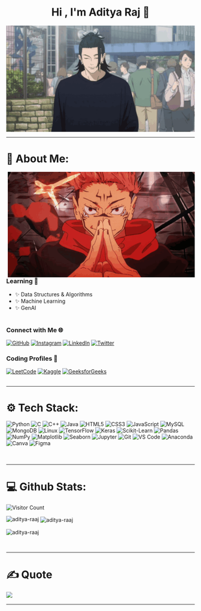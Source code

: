 
<h1 align="center"> Hi , I'm Aditya Raj 👋 </h1>
<!--   (Toxic Haste)  -->
<div align="center">
<img hight="300" width="700" alt="GIF" align="center" src="https://github.com/aditya-raaj/aditya-raaj/blob/main/gif1.gif">
</div>

---

# 💫 About Me:
<img hight="100" width="500"  alt="GIF" align="right" src="https://github.com/aditya-raaj/aditya-raaj/blob/main/gif3.gif">

###  Learning 📑
- ✨ Data Structures & Algorithms
- ✨ Machine Learning 
- ✨ GenAI
</br></br>

### Connect with Me 🌐  

[![GitHub](https://img.shields.io/badge/GitHub-%2312100E.svg?logo=github&logoColor=white)](https://github.com/aditya-raaj)  [![Instagram](https://img.shields.io/badge/Instagram-%23E4405F.svg?logo=Instagram&logoColor=white)](https://instagram.com/adi_raj_2272)  [![LinkedIn](https://img.shields.io/badge/LinkedIn-%230077B5.svg?logo=linkedin&logoColor=white)](https://linkedin.com/in/aditya-lin)  [![Twitter](https://img.shields.io/badge/Twitter-%231DA1F2.svg?logo=Twitter&logoColor=white)](https://twitter.com/itsadityaaraj)  



### Coding Profiles 🚀  

[![LeetCode](https://img.shields.io/badge/LeetCode-%23FFA116.svg?logo=leetcode&logoColor=black)](https://leetcode.com/itsaditya7)  [![Kaggle](https://img.shields.io/badge/Kaggle-%2320BEFF.svg?logo=kaggle&logoColor=white)](https://kaggle.com/adityaraaj7) [![GeeksforGeeks](https://img.shields.io/badge/GeeksforGeeks-%23107840.svg?logo=geeksforgeeks&logoColor=white)](https://auth.geeksforgeeks.org/user/itsadit07)  
</br>

---  

# ⚙️ Tech Stack:  
![Python](https://img.shields.io/badge/python-%2314354C.svg?style=for-the-badge&logo=python&logoColor=white)  ![C](https://img.shields.io/badge/c-%2300599C.svg?style=for-the-badge&logo=c&logoColor=white)  ![C++](https://img.shields.io/badge/c++-%2300599C.svg?style=for-the-badge&logo=c%2B%2B&logoColor=white)  ![Java](https://img.shields.io/badge/java-%23ED8B00.svg?style=for-the-badge&logo=java&logoColor=white)  ![HTML5](https://img.shields.io/badge/html5-%23E34F26.svg?style=for-the-badge&logo=html5&logoColor=white)  ![CSS3](https://img.shields.io/badge/css3-%231572B6.svg?style=for-the-badge&logo=css3&logoColor=white)  ![JavaScript](https://img.shields.io/badge/javascript-%23323330.svg?style=for-the-badge&logo=javascript&logoColor=%23F7DF1E)  ![MySQL](https://img.shields.io/badge/mysql-%2300f.svg?style=for-the-badge&logo=mysql&logoColor=white) ![MongoDB](https://img.shields.io/badge/MongoDB-%234ea94b.svg?style=for-the-badge&logo=mongodb&logoColor=white)  ![Linux](https://img.shields.io/badge/Linux-FCC624?style=for-the-badge&logo=linux&logoColor=black)  ![TensorFlow](https://img.shields.io/badge/TensorFlow-%23FF6F00.svg?style=for-the-badge&logo=tensorflow&logoColor=white)  ![Keras](https://img.shields.io/badge/Keras-%23D00000.svg?style=for-the-badge&logo=keras&logoColor=white)  ![Scikit-Learn](https://img.shields.io/badge/scikit--learn-%23F7931E.svg?style=for-the-badge&logo=scikit-learn&logoColor=white) ![Pandas](https://img.shields.io/badge/pandas-%23150458.svg?style=for-the-badge&logo=pandas&logoColor=white)  ![NumPy](https://img.shields.io/badge/numpy-%23013243.svg?style=for-the-badge&logo=numpy&logoColor=white)  ![Matplotlib](https://img.shields.io/badge/Matplotlib-%23FF5722.svg?style=for-the-badge&logo=python&logoColor=white)  ![Seaborn](https://img.shields.io/badge/Seaborn-%23000.svg?style=for-the-badge&logo=python&logoColor=white)  ![Jupyter](https://img.shields.io/badge/jupyter-%23F37626.svg?style=for-the-badge&logo=jupyter&logoColor=white)  ![Git](https://img.shields.io/badge/git-%23F05033.svg?style=for-the-badge&logo=git&logoColor=white) ![VS Code](https://img.shields.io/badge/VS%20Code-%23007ACC.svg?style=for-the-badge&logo=visualstudiocode&logoColor=white)  ![Anaconda](https://img.shields.io/badge/Anaconda-%2344A833.svg?style=for-the-badge&logo=anaconda&logoColor=white)  ![Canva](https://img.shields.io/badge/Canva-%2300C4CC.svg?style=for-the-badge&logo=Canva&logoColor=white)  ![Figma](https://img.shields.io/badge/Figma-%23F24E1E.svg?style=for-the-badge&logo=figma&logoColor=white)  
</br>
</br>

---

# 💻 Github Stats:

![Visitor Count](https://komarev.com/ghpvc/?username=aditya-raaj&color=blue)
<p><img align="left" src="https://github-readme-stats.vercel.app/api/top-langs?username=aditya-raaj&show_icons=true&locale=en&layout=compact" alt="aditya-raaj" /></p>
<p>&nbsp;<img align="center" src="https://github-readme-stats.vercel.app/api?username=aditya-raaj&show_icons=true&locale=en" alt="aditya-raaj" /></p>
<p><img align="center" src="https://github-readme-streak-stats.herokuapp.com/?user=aditya-raaj&" alt="aditya-raaj" /></p>
</br>


---

# ✍️ Quote
![](https://quotes-github-readme.vercel.app/api?type=horizontal&theme=radical)



---
